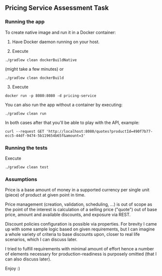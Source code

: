 ## Pricing Service Assessment Task

### Running the app

To create native image and run it in a Docker container:
1) Have Docker daemon running on your host.
                                      
2) Execute
```
./gradlew clean dockerBuildNative
```
(might take a few minutes)
or
```
./gradlew clean dockerBuild
```
3) Execute
```
docker run -p 8080:8080 -d pricing-service
```

You can also run the app without a container by executing:
```
./gradlew clean run
```

In both cases after that you'll be able to play with the API, example:
```
curl --request GET 'http://localhost:8080/quotes?productId=490f7b77-ecc5-44df-9474-5b119654b65f&amount=3'
```

### Running the tests
Execute
```
./gradlew clean test
```

### Assumptions
Price is a base amount of money in a supported currency per single unit (piece) of product at given point in time.

Price management (creation, validation, scheduling, ...) is out of scope as the point of the interest is calculation of 
a selling price ("quote") out of base price, amount and available discounts, and exposure via REST.

Discount policies configuration is possible via properties. For brevity I came up with some sample logic based on given
requirements, but I can imagine a whole variety of criteria to base discounts upon, closer to real life scenarios, which 
I can discuss later.

I tried to fulfill requirements with minimal amount of effort hence a number of elements necessary for production-readiness 
is purposely omitted (that I can also discuss later).

Enjoy :)

